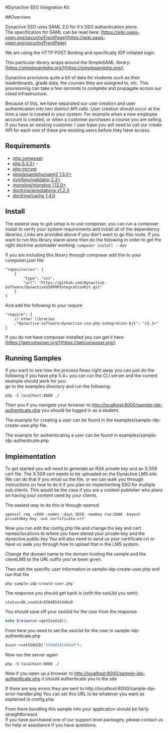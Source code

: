 #Dynactive SSO Integration Kit

##Overview

Dynactive SSO uses SAML 2.0 for it's SSO authentication piece.  
The specification for SAML can be read here: [https://wiki.oasis-open.org/security/FrontPage](https://wiki.oasis-open.org/security/FrontPage)

We are using the HTTP POST Binding and specifically IDP initiated login.

This particular library wraps around the SimpleSAML library: [https://simplesamlphp.org/](https://simplesamlphp.org/)

Dynactive provisions quite a bit of data for students such as their leaderboards,
grade data, the courses they are assigned to, etc.  This provisioning can take 
a few seconds to complete and propagate across our cloud infrastructure.

Because of this, we have separated our user creation and user authentication into two distinct API calls.
User creation should occur at the time a user is created in your system.  For example when a new employee
account is created, or when a customer purchases a course you are selling.  If you have an existing customer / user 
base you will need to call our create API for each one of these pre-existing users before they have access.

## Requirements

* [php composer](https://getcomposer.org/)
* [php 5.3.3+](http://php.net/) -
* [php mcrypt](http://php.net/manual/en/book.mcrypt.php)
* [simplesamlphp/saml2 1.5.0+](https://github.com/simplesamlphp/saml2)
* [symfony/validator 2.2+](https://github.com/symfony/Validator)
* [monolog/monolog 1.12.0+](https://github.com/Seldaek/monolog.git)
* [doctrine/annotations v1.2.3](https://github.com/doctrine/annotations.git)
* [doctrine/cache 1.4.0](https://github.com/doctrine/cache.git)

## Install
The easiest way to get setup is to use composer, you can run a composer install to verify your system requirements
and install all of the dependency libraries. Links are provided above if you don't want to go this route.
If you want to run this library stand-alone then do the following in order to get the right doctrine autoloader working:
`composer install --dev`

If you are including this library through composer add this to your composer.json file:
```
"repositories": [
    {
        "type": "vcs",
        "url": "https://github.com/Dynactive-Software/DynactiveSSOPHPIntegrationKit.git"
    }
]
```

And add the following to your require
```
"require": {
    // other libraries
    ,"dynactive-software/dynactive-sso-php-integration-kit": "v2.1+"
}
```

If you do not have composer installed you can get it here: [https://getcomposer.org/](https://getcomposer.org/)

## Running Samples
If you want to see how the process flows right away you can just do the following
if you have php 5.4+ you can run the CLI server and the current example should work for you.  
go to the examples directory and run the following:

```Shell
php -S localhost:8000 ./
```

Then you if you navigate your browser to [http://localhost:8000/sample-idp-authenticate.php](http://localhost:8000/sample-idp-authenticate.php)
you should be logged in as a student.

The example for creating a user can be found in the examples/sample-idp-create-user.php file.

The example for authenticating a user can be found in examples/sample-idp-authenticate.php

## Implementation

To get started you will need to generate an RSA private key and an X.509 cert file.  The X.509 cert needs to be uploaded on the Dynactive LMS
site.  We can do that if you email us the file, or we can walk you through instructions on how to do it if you plan on implementing SSO for
multiple sub clients.  This would be the case if you are a content publisher who plans on having your content used by your clients.

The easiest way to do this is through openssl

```Shell
openssl req -x509 -nodes -days 3650 -newkey rsa:2048 -keyout privateKey.key -out certificate.crt`
```

Now you can edit the config.php file and change the key and cert names/locations to where you have stored your private key and the dynactive public key
You will also need to send us your certificate.crt or have us walk you through how to upload that in the LMS system.

Change the domain name to the domain hosting the sample and the clientLMS to the URL suffix you've been given.

Then edit the specific user information in sample-idp-create-user.php and run that file

```Shell
php sample-idp-create-user.php`
```

The response you should get back is (with the ssoUid you sent):

`status=OK,ssoUid=55848541446a9`

You should save off your ssoUid for the user from the response

```PHP
echo $response->getSsoUid();
```

From here you need to set the ssoUid for the user in sample-idp-authenticate.php

```PHP
$user->setSSOUID("55848541446a9");
```

Now run the server again

```Shell
php -S localhost:8000 ./
```

Now if you open up a browser to [http://localhost:8000/sample-idp-authenticate.php](http://localhost:8000/sample-idp-authenticate.php)
it should authenticate you to the site

If there are any errors they are sent to http://localhost:8000/sample-dip-error-handler.php
You can set this URL to be whatever you want as explained in config.php

From there bundling this sample into your application should be fairly straightforward.  
If you have purchased one of our support level packages, please contact us for help or assistance if you have questions.
